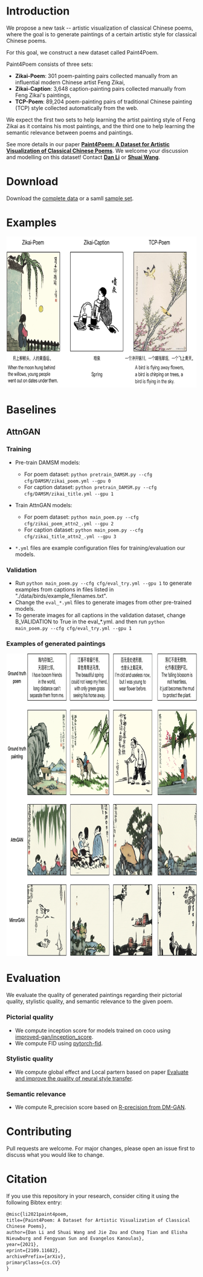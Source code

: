 # Introduction

We propose a new task -- artistic visualization of classical Chinese poems, where the goal is to generate paintings of a certain artistic style for classical Chinese poems. 

For this goal, we construct a new dataset called Paint4Poem. 

Paint4Poem consists of three sets: 
- **Zikai-Poem**: 301 poem-painting pairs collected manually from an influential modern Chinese artist Feng Zikai, 
- **Zikai-Caption**: 3,648 caption-painting pairs collected manually from Feng Zikai's paintings, 
- **TCP-Poem**: 89,204 poem-painting pairs of traditional Chinese painting (TCP) style collected automatically from the web.

We expect the first two sets to help learning the artist painting style of Feng Zikai as it contains his most paintings, and the third one to help learning the semantic relevance between poems and paintings. 

See more details in our paper [**Paint4Poem: A Dataset for Artistic Visualization of Classical Chinese Poems**](https://arxiv.org/abs/2109.11682). We welcome your discussion and modelling on this dataset! 
Contact [**Dan Li**](teelada520@gmail.com) or [**Shuai Wang**](shuai.wang@student.uva.nl).

# Download

Download the [complete data](https://drive.google.com/drive/folders/1ySx3xTq1Lzay6N-2qvqkar9TUkV2eR8q?usp=sharing) or a samll [sample set](https://drive.google.com/file/d/1iJ8WApTiVGznkU2qXcdycZjrQGYxUoOT/view?usp=sharing).

# Examples

<img src="Images/dataset-4-examples.png" width="800px" height="400px"/>


# Baselines

## AttnGAN

### Training
- Pre-train DAMSM models:
  - For poem dataset: `python pretrain_DAMSM.py --cfg cfg/DAMSM/zikai_poem.yml --gpu 0`
  - For caption dataset: `python pretrain_DAMSM.py --cfg cfg/DAMSM/zikai_title.yml --gpu 1`
 
- Train AttnGAN models:
  - For poem dataset: `python main_poem.py --cfg cfg/zikai_poem_attn2_.yml --gpu 2`
  - For caption dataset: `python main_poem.py --cfg cfg/zikai_title_attn2_.yml --gpu 3`

- `*.yml` files are example configuration files for training/evaluation our models.

### Validation
- Run `python main_poem.py --cfg cfg/eval_try.yml --gpu 1` to generate examples from captions in files listed in "./data/birds/example_filenames.txt".  
- Change the `eval_*.yml` files to generate images from other pre-trained models.
- To generate images for all captions in the validation dataset, change B_VALIDATION to True in the eval_*.yml. and then run `python main_poem.py --cfg cfg/eval_try.yml --gpu 1`


### Examples of generated paintings
<img src="Images/exp-benchmark.png" width="900px" height="800px"/>


# Evaluation
We evaluate the quality of generated paintings regarding their pictorial quality, stylistic quality, and semantic relevance to the given poem.

### Pictorial quality
- We compute inception score for models trained on coco using [improved-gan/inception_score](https://github.com/openai/improved-gan/tree/master/inception_score).
- We compute FID using [pytorch-fid](https://github.com/mseitzer/pytorch-fid).

### Stylistic quality
- We compute global effect and Local partern based on paper [Evaluate and improve the quality of neural style transfer](https://www.sciencedirect.com/science/article/abs/pii/S1077314221000473#!).

### Semantic relevance
- We compute R_precision score based on [R-precision from DM-GAN](https://github.com/MinfengZhu/DM-GAN/blob/master/code/trainer.py).



# Contributing
Pull requests are welcome. For major changes, please open an issue first to discuss what you would like to change.


# Citation
If you use this repository in your research, consider citing it using the following Bibtex entry:

```
@misc{li2021paint4poem,
title={Paint4Poem: A Dataset for Artistic Visualization of Classical Chinese Poems},
author={Dan Li and Shuai Wang and Jie Zou and Chang Tian and Elisha Nieuwburg and Fengyuan Sun and Evangelos Kanoulas},
year={2021},
eprint={2109.11682},
archivePrefix={arXiv},
primaryClass={cs.CV}
}
```

